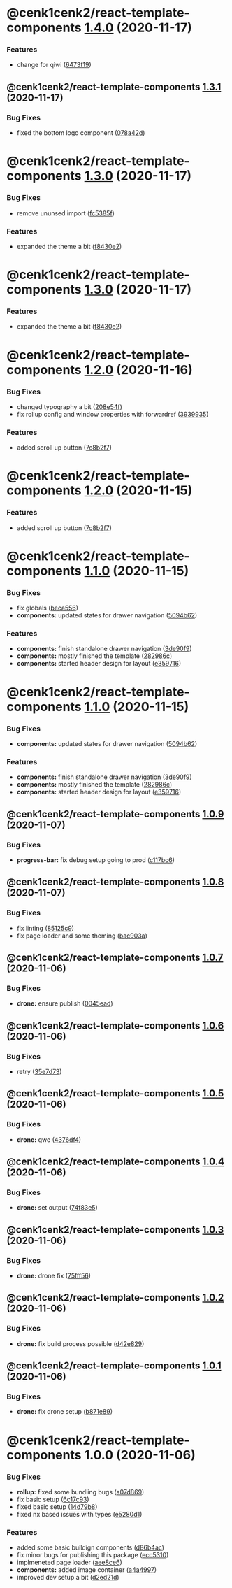 # @cenk1cenk2/react-template-components [1.4.0](https://github.com/cenk1cenk2/react-template/compare/@cenk1cenk2/react-template-components@1.3.1...@cenk1cenk2/react-template-components@1.4.0) (2020-11-17)

### Features

- change for qiwi ([6473f19](https://github.com/cenk1cenk2/react-template/commit/6473f19b320d8b0a9317478ff3cb8c224d93cf00))

## @cenk1cenk2/react-template-components [1.3.1](https://github.com/cenk1cenk2/react-template/compare/@cenk1cenk2/react-template-components@1.3.0...@cenk1cenk2/react-template-components@1.3.1) (2020-11-17)

### Bug Fixes

- fixed the bottom logo component ([078a42d](https://github.com/cenk1cenk2/react-template/commit/078a42de335299b34bd48bde1ae9df0bce300393))

# @cenk1cenk2/react-template-components [1.3.0](https://github.com/cenk1cenk2/react-template/compare/@cenk1cenk2/react-template-components@1.2.0...@cenk1cenk2/react-template-components@1.3.0) (2020-11-17)

### Bug Fixes

- remove ununsed import ([fc5385f](https://github.com/cenk1cenk2/react-template/commit/fc5385f96c29b609f6bc5abde8e1db45a118414d))

### Features

- expanded the theme a bit ([f8430e2](https://github.com/cenk1cenk2/react-template/commit/f8430e25cdd1cc8a29cb72cccc8e984c5d6fb34b))

# @cenk1cenk2/react-template-components [1.3.0](https://github.com/cenk1cenk2/react-template/compare/@cenk1cenk2/react-template-components@1.2.0...@cenk1cenk2/react-template-components@1.3.0) (2020-11-17)

### Features

- expanded the theme a bit ([f8430e2](https://github.com/cenk1cenk2/react-template/commit/f8430e25cdd1cc8a29cb72cccc8e984c5d6fb34b))

# @cenk1cenk2/react-template-components [1.2.0](https://github.com/cenk1cenk2/react-template/compare/@cenk1cenk2/react-template-components@1.1.0...@cenk1cenk2/react-template-components@1.2.0) (2020-11-16)

### Bug Fixes

- changed typography a bit ([208e54f](https://github.com/cenk1cenk2/react-template/commit/208e54fb760697fa0cf2a32e68e8cf791485a474))
- fix rollup config and window properties with forwardref ([3939935](https://github.com/cenk1cenk2/react-template/commit/39399354911d2d72bdaa634e3e6016bdf0c9935e))

### Features

- added scroll up button ([7c8b2f7](https://github.com/cenk1cenk2/react-template/commit/7c8b2f72fd29d11fc2ea95062435a46651338a40))

# @cenk1cenk2/react-template-components [1.2.0](https://github.com/cenk1cenk2/react-template/compare/@cenk1cenk2/react-template-components@1.1.0...@cenk1cenk2/react-template-components@1.2.0) (2020-11-15)

### Features

- added scroll up button ([7c8b2f7](https://github.com/cenk1cenk2/react-template/commit/7c8b2f72fd29d11fc2ea95062435a46651338a40))

# @cenk1cenk2/react-template-components [1.1.0](https://github.com/cenk1cenk2/react-template/compare/@cenk1cenk2/react-template-components@1.0.9...@cenk1cenk2/react-template-components@1.1.0) (2020-11-15)

### Bug Fixes

- fix globals ([beca556](https://github.com/cenk1cenk2/react-template/commit/beca55602326580a426b3d6cf2fa2541c752dfce))
- **components:** updated states for drawer navigation ([5094b62](https://github.com/cenk1cenk2/react-template/commit/5094b62364ad6cf5d6e513c4150660bc677d507e))

### Features

- **components:** finish standalone drawer navigation ([3de90f9](https://github.com/cenk1cenk2/react-template/commit/3de90f9e42a0c003e2b8e9ae0f9fe8e818323665))
- **components:** mostly finished the template ([282986c](https://github.com/cenk1cenk2/react-template/commit/282986c292a77eaadd4476c66d7a14c9eab09fb8))
- **components:** started header design for layout ([e359716](https://github.com/cenk1cenk2/react-template/commit/e359716d0deaff2c1440e3d96591d9013a38dd0a))

# @cenk1cenk2/react-template-components [1.1.0](https://github.com/cenk1cenk2/react-template/compare/@cenk1cenk2/react-template-components@1.0.9...@cenk1cenk2/react-template-components@1.1.0) (2020-11-15)

### Bug Fixes

- **components:** updated states for drawer navigation ([5094b62](https://github.com/cenk1cenk2/react-template/commit/5094b62364ad6cf5d6e513c4150660bc677d507e))

### Features

- **components:** finish standalone drawer navigation ([3de90f9](https://github.com/cenk1cenk2/react-template/commit/3de90f9e42a0c003e2b8e9ae0f9fe8e818323665))
- **components:** mostly finished the template ([282986c](https://github.com/cenk1cenk2/react-template/commit/282986c292a77eaadd4476c66d7a14c9eab09fb8))
- **components:** started header design for layout ([e359716](https://github.com/cenk1cenk2/react-template/commit/e359716d0deaff2c1440e3d96591d9013a38dd0a))

## @cenk1cenk2/react-template-components [1.0.9](https://github.com/cenk1cenk2/react-template/compare/@cenk1cenk2/react-template-components@1.0.8...@cenk1cenk2/react-template-components@1.0.9) (2020-11-07)

### Bug Fixes

- **progress-bar:** fix debug setup going to prod ([c117bc6](https://github.com/cenk1cenk2/react-template/commit/c117bc6693d24a50a2b42b056bd54ec30e87f52d))

## @cenk1cenk2/react-template-components [1.0.8](https://github.com/cenk1cenk2/react-template/compare/@cenk1cenk2/react-template-components@1.0.7...@cenk1cenk2/react-template-components@1.0.8) (2020-11-07)

### Bug Fixes

- fix linting ([85125c9](https://github.com/cenk1cenk2/react-template/commit/85125c92b2f9acbd0d995c9e7d6cdef25b569d2f))
- fix page loader and some theming ([bac903a](https://github.com/cenk1cenk2/react-template/commit/bac903acdc5d32ed158045ef4b0911b08ee59f30))

## @cenk1cenk2/react-template-components [1.0.7](https://github.com/cenk1cenk2/react-template/compare/@cenk1cenk2/react-template-components@1.0.6...@cenk1cenk2/react-template-components@1.0.7) (2020-11-06)

### Bug Fixes

- **drone:** ensure publish ([0045ead](https://github.com/cenk1cenk2/react-template/commit/0045ead06a6f7612571ace4d4cf6cf0f03c95855))

## @cenk1cenk2/react-template-components [1.0.6](https://github.com/cenk1cenk2/react-template/compare/@cenk1cenk2/react-template-components@1.0.5...@cenk1cenk2/react-template-components@1.0.6) (2020-11-06)

### Bug Fixes

- retry ([35e7d73](https://github.com/cenk1cenk2/react-template/commit/35e7d73730970e0a7ce5dd606658f89e90621a2f))

## @cenk1cenk2/react-template-components [1.0.5](https://github.com/cenk1cenk2/react-template/compare/@cenk1cenk2/react-template-components@1.0.4...@cenk1cenk2/react-template-components@1.0.5) (2020-11-06)

### Bug Fixes

- **drone:** qwe ([4376df4](https://github.com/cenk1cenk2/react-template/commit/4376df4041f261e86b9cb02286434094f193ec71))

## @cenk1cenk2/react-template-components [1.0.4](https://github.com/cenk1cenk2/react-template/compare/@cenk1cenk2/react-template-components@1.0.3...@cenk1cenk2/react-template-components@1.0.4) (2020-11-06)

### Bug Fixes

- **drone:** set output ([74f83e5](https://github.com/cenk1cenk2/react-template/commit/74f83e511166ee05f68b83325a22f2e9922e10d6))

## @cenk1cenk2/react-template-components [1.0.3](https://github.com/cenk1cenk2/react-template/compare/@cenk1cenk2/react-template-components@1.0.2...@cenk1cenk2/react-template-components@1.0.3) (2020-11-06)

### Bug Fixes

- **drone:** drone fix ([75fff56](https://github.com/cenk1cenk2/react-template/commit/75fff56a10643494c09c657b8e8c0d0c5b4dba2a))

## @cenk1cenk2/react-template-components [1.0.2](https://github.com/cenk1cenk2/react-template/compare/@cenk1cenk2/react-template-components@1.0.1...@cenk1cenk2/react-template-components@1.0.2) (2020-11-06)

### Bug Fixes

- **drone:** fix build process possible ([d42e829](https://github.com/cenk1cenk2/react-template/commit/d42e829c7dad03dd6ca7a75a46fc28a90ee4d7f8))

## @cenk1cenk2/react-template-components [1.0.1](https://github.com/cenk1cenk2/react-template/compare/@cenk1cenk2/react-template-components@1.0.0...@cenk1cenk2/react-template-components@1.0.1) (2020-11-06)

### Bug Fixes

- **drone:** fix drone setup ([b871e89](https://github.com/cenk1cenk2/react-template/commit/b871e896e54872c6b18705ccb00c84d48ee53f87))

# @cenk1cenk2/react-template-components 1.0.0 (2020-11-06)

### Bug Fixes

- **rollup:** fixed some bundling bugs ([a07d869](https://github.com/cenk1cenk2/react-template/commit/a07d86976d72a14ed2e3be8b26828201788b71e0))
- fix basic setup ([6c17c93](https://github.com/cenk1cenk2/react-template/commit/6c17c937acfc687f5975ba557e8e32e4555e7b82))
- fixed basic setup ([14d79b8](https://github.com/cenk1cenk2/react-template/commit/14d79b85aa1ad8963eea55d0e29cef5e1611aefb))
- fixed nx based issues with types ([e5280d1](https://github.com/cenk1cenk2/react-template/commit/e5280d17b0a6368e4b89529c5a629a2a8134e638))

### Features

- added some basic buildign components ([d86b4ac](https://github.com/cenk1cenk2/react-template/commit/d86b4ac91acbf587ad67ef3da90dde94fdf5a743))
- fix minor bugs for publishing this package ([ecc5310](https://github.com/cenk1cenk2/react-template/commit/ecc531044e8a6d8f02ade61bf62c615827fce720))
- implmeneted page loader ([aee8ce6](https://github.com/cenk1cenk2/react-template/commit/aee8ce6c4a50373d7a0bae9f0a4bddd3ff401b97))
- **components:** added image container ([a4a4997](https://github.com/cenk1cenk2/react-template/commit/a4a49971c625fa102486b5a1bf6924f2541bd57d))
- improved dev setup a bit ([d2ed21d](https://github.com/cenk1cenk2/react-template/commit/d2ed21da39393854ebef3a806a6b9dff0732cb27))
